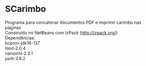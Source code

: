 # SCarimbo
Programa para concatenar documentos PDF e imprimir carimbo nas páginas<br>
Construído no NetBeans com IzPack (http://izpack.org/)<br>
Dependências:<br>
bcprov-jdk16-137<br>
itext-2.0.4<br>
nanoxml-2.2.1<br>
junit-3.8.2
